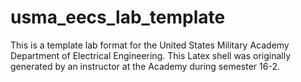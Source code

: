 # usma_eecs_lab_template
This is a template lab format for the United States Military Academy Department of Electrical Engineering. This Latex shell was originally generated by an instructor at the Academy during semester 16-2.
